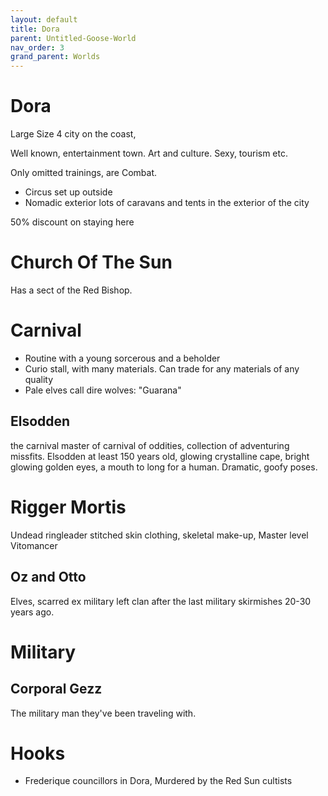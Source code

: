 ```yaml
---
layout: default
title: Dora
parent: Untitled-Goose-World
nav_order: 3
grand_parent: Worlds
---
```

# Dora

Large Size 4 city on the coast,

Well known, entertainment town. Art and culture. Sexy, tourism etc.

Only omitted trainings, are Combat.

* Circus set up outside
* Nomadic exterior lots of caravans and tents in the exterior of the city

50% discount on staying here


# Church Of The Sun
Has a sect of the Red Bishop.

# Carnival
* Routine with a young sorcerous and a beholder 
* Curio stall, with many materials. Can trade for any materials of any quality
* Pale elves call dire wolves: "Guarana"


## Elsodden
the carnival master of carnival of oddities, collection of adventuring missfits. Elsodden at least 150 years old, glowing crystalline cape, bright glowing golden eyes, a mouth to long for a human. Dramatic, goofy poses.

# Rigger Mortis
Undead ringleader stitched skin clothing, skeletal make-up, Master level Vitomancer

## Oz and Otto
Elves, scarred ex military left clan after the last military skirmishes 20-30 years ago.

# Military
## Corporal Gezz
The military man they've been traveling with.

# Hooks
* Frederique councillors in Dora, Murdered by the Red Sun cultists